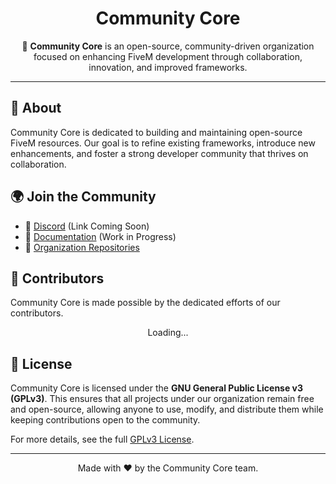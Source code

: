 <h1 align="center">Community Core</h1>

<p align="center">
  🚀 <strong>Community Core</strong> is an open-source, community-driven organization focused on enhancing FiveM development through collaboration, innovation, and improved frameworks.
</p>

<hr>

<h2>🔹 About</h2>

<p>
Community Core is dedicated to building and maintaining open-source FiveM resources. Our goal is to refine existing frameworks, introduce new enhancements, and foster a strong developer community that thrives on collaboration.
</p>

<h2>🌍 Join the Community</h2>

<ul>
  <li>📢 <a href="#">Discord</a> (Link Coming Soon)</li>
  <li>📖 <a href="#">Documentation</a> (Work in Progress)</li>
  <li>🐛 <a href="https://github.com/CommunityCore">Organization Repositories</a></li>
</ul>

<h2>👥 Contributors</h2>

<p>Community Core is made possible by the dedicated efforts of our contributors.</p>

<p align="center">
  <!-- CONTRIBUTORS-START -->
  Loading...
  <!-- CONTRIBUTORS-END -->
</p>

<h2>📜 License</h2>

<p>
  Community Core is licensed under the <strong>GNU General Public License v3 (GPLv3)</strong>. This ensures that all projects under our organization remain free and open-source, allowing anyone to use, modify, and distribute them while keeping contributions open to the community.
</p>

<p>
  For more details, see the full <a href="https://www.gnu.org/licenses/gpl-3.0.en.html">GPLv3 License</a>.
</p>

<hr>

<p align="center">Made with ❤️ by the Community Core team.</p>
